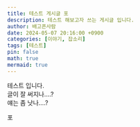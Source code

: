 ```yaml
---
title: 테스트 게시글 포
description: 테스트 해보고자 쓰는 게시글 입니다.
author: 배고픈사람
date: 2024-05-07 20:16:00 +0900
categories: [이야기, 잡소리]
tags: [테스트]
pin: false
math: true
mermaid: true
---
```


테스트 입니다.  
글이 잘 써지나....?  
얘는 좀 낫나....?  

포
